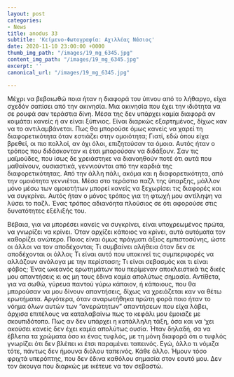 ```yaml
---
layout: post
categories:
- News
title: anodus 33
subtitle: 'Κείμενο-Φωτογραφία: Αχιλλέας Νάσιος'
date: 2020-11-10 23:00:00 +0000
thumb_img_path: "/images/19_mg_6345.jpg"
content_img_path: "/images/19_mg_6345.jpg"
excerpt: ''
canonical_url: "/images/19_mg_6345.jpg"

---
```

Μέχρι να βεβαιωθώ ποια ήταν η διαφορά του ύπνου από το λήθαργο, είχα σχεδόν σαπίσει από την ακινησία. Μια ακινησία που έχει την ιδιότητα να σε ρουφά σαν τεράστια δίνη. Μέσα της δεν υπάρχει καμία διαφορά αν κοιμάται κανείς ή αν είναι ξύπνιος. Είναι διαρκώς εξαρτημένος, δίχως καν να το αντιλαμβάνεται. Πως θα μπορούσε όμως κανείς να χαρεί τη διαφορετικότητα όταν εστιάζει στην ομοιότητα; Γιατί, εδώ όπου είχα βρεθεί, οι πιο πολλοί, αν όχι όλοι, επιζητούσαν τα όμοια. Αυτός ήταν ο τρόπος που διδάσκονταν κι έτσι μπορούσαν να διδάξουν. Σαν τις μαϊμούδες, που ίσως δε χρειάστηκε να διανοηθούν ποτέ ότι αυτά που μαθαίνουν, ουσιαστικά, γεννιούνται από την καρδιά της διαφορετικότητας. Από την άλλη πάλι, ακόμα και η διαφορετικότητα, από την ομοιότητα γεννιέται. Μέσα στο τεράστιο παζλ της ύπαρξης, μάλλον μόνο μέσω των ομοιοτήτων μπορεί κανείς να ξεχωρίσει τις διαφορές και να συγκρίνει. Αυτός ήταν ο μόνος τρόπος για τη φτωχή μου αντίληψη να λύσει το παζλ. Ένας τρόπος αδιανόητα πλούσιος σε ότι αφορούσε στις δυνατότητες εξέλιξής του.

Βέβαια, για να μπορέσει κανείς να συγκρίνει, είναι υποχρεωμένος πρώτα, να γνωρίζει να κρίνει. Όταν αρχίζει κάποιος να κρίνει, αυτό αυτόματα τον καθορίζει ανώτερο. Ποιος είναι όμως πράγματι άξιος εμπιστοσύνης, ώστε οι άλλοι να τον αποδέχονται; Τι συμβαίνει αλήθεια όταν δεν σε αποδέχονται οι άλλοι; Τι είναι αυτό που υποκινεί τις συμπεριφορές να αλλάζουν ανάλογα με την περίσταση; Τι είναι σεβασμός και τι είναι φόβος; Ένας ωκεανός ερωτημάτων που περίμεναν αποκλειστικά τις δικές μου απαντήσεις κι ας μη τους έδινα καμία απολύτως σημασία. Αντίθετα, για να σωθώ, γύρευα παντού γύρω κάποιον, ή κάποιους, που θα μπορούσαν να μου δίνουν απαντήσεις, δίχως να χρειάζεται καν να θέτω ερωτήματα. Αργότερα, όταν αναρωτήθηκα πρώτη φορά ποιο ήταν το νόημα όλων αυτών των “ανερώτητων” απαντήσεων που είχα λάβει, άρχισα επιτέλους να καταλαβαίνω πως το κεφάλι μου έμοιαζε με σκουπιδότοπο. Πως αν δεν υπάρχει η κατάλληλη τάξη, όσα και να ‘χει ακούσει κανείς δεν έχει καμία απολύτως ουσία. Ήταν δηλαδή, σα να έβλεπα τα χρώματα όσο κι ένας τυφλός, με τη μόνη διαφορά ότι ο τυφλός γνωρίζει ότι δεν βλέπει κι έτσι παραμένει ταπεινός. Εγώ, άλλο τι νόμιζα τότε, πάντως δεν ήμουνα διόλου ταπεινός. Κάθε άλλο. Ήμουν τόσο φριχτά υπερόπτης, που δεν έδινα καθόλου σημασία στον εαυτό μου. Δεν τον άκουγα που διαρκώς με ικέτευε να τον σεβαστώ.